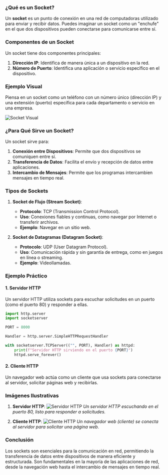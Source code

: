 ### ¿Qué es un Socket?

Un **socket** es un punto de conexión en una red de computadoras utilizado para enviar y recibir datos. Puedes imaginar un socket como un "enchufe" en el que dos dispositivos pueden conectarse para comunicarse entre sí.

### Componentes de un Socket

Un socket tiene dos componentes principales:
1. **Dirección IP**: Identifica de manera única a un dispositivo en la red.
2. **Número de Puerto**: Identifica una aplicación o servicio específico en el dispositivo.

### Ejemplo Visual

Piensa en un socket como un teléfono con un número único (dirección IP) y una extensión (puerto) específica para cada departamento o servicio en una empresa.

![Socket Visual](https://i.imgur.com/G5T3FXW.png)

### ¿Para Qué Sirve un Socket?

Un socket sirve para:
1. **Conexión entre Dispositivos**: Permite que dos dispositivos se comuniquen entre sí.
2. **Transferencia de Datos**: Facilita el envío y recepción de datos entre aplicaciones.
3. **Intercambio de Mensajes**: Permite que los programas intercambien mensajes en tiempo real.

### Tipos de Sockets

1. **Socket de Flujo (Stream Socket)**:
   - **Protocolo**: TCP (Transmission Control Protocol).
   - **Uso**: Conexiones fiables y continuas, como navegar por Internet o transferir archivos.
   - **Ejemplo**: Navegar en un sitio web.

2. **Socket de Datagramas (Datagram Socket)**:
   - **Protocolo**: UDP (User Datagram Protocol).
   - **Uso**: Comunicación rápida y sin garantía de entrega, como en juegos en línea o streaming.
   - **Ejemplo**: Videollamadas.

### Ejemplo Práctico

#### 1. Servidor HTTP

Un servidor HTTP utiliza sockets para escuchar solicitudes en un puerto (como el puerto 80) y responder a ellas.

```python
import http.server
import socketserver

PORT = 8000

Handler = http.server.SimpleHTTPRequestHandler

with socketserver.TCPServer(("", PORT), Handler) as httpd:
    print(f"Servidor HTTP sirviendo en el puerto {PORT}")
    httpd.serve_forever()
```

#### 2. Cliente HTTP

Un navegador web actúa como un cliente que usa sockets para conectarse al servidor, solicitar páginas web y recibirlas.

### Imágenes Ilustrativas

1. **Servidor HTTP**:
   ![Servidor HTTP](https://i.imgur.com/YjA8fyV.png)
   *Un servidor HTTP escuchando en el puerto 80, listo para responder a solicitudes.*

2. **Cliente HTTP**:
   ![Cliente HTTP](https://i.imgur.com/YtOvHkB.png)
   *Un navegador web (cliente) se conecta al servidor para solicitar una página web.*

### Conclusión

Los sockets son esenciales para la comunicación en red, permitiendo la transferencia de datos entre dispositivos de manera eficiente y estructurada. Son fundamentales en la mayoría de las aplicaciones de red, desde la navegación web hasta el intercambio de mensajes en tiempo real.